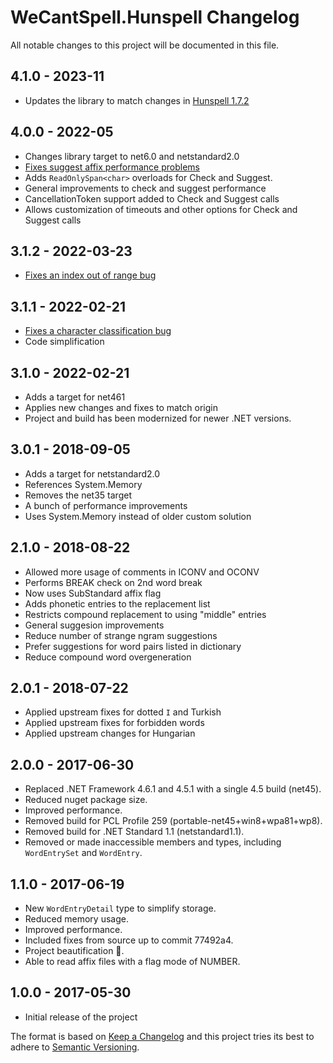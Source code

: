 # WeCantSpell.Hunspell Changelog

All notable changes to this project will be documented in this file.

## 4.1.0 - 2023-11

- Updates the library to match changes in [Hunspell 1.7.2](https://github.com/hunspell/hunspell/releases/tag/v1.7.2)

## 4.0.0 - 2022-05

- Changes library target to net6.0 and netstandard2.0
- [Fixes suggest affix performance problems](https://github.com/aarondandy/WeCantSpell.Hunspell/issues/40)
- Adds `ReadOnlySpan<char>` overloads for Check and Suggest.
- General improvements to check and suggest performance
- CancellationToken support added to Check and Suggest calls
- Allows customization of timeouts and other options for Check and Suggest calls

## 3.1.2 - 2022-03-23

- [Fixes an index out of range bug](https://github.com/aarondandy/WeCantSpell.Hunspell/issues/71)

## 3.1.1 - 2022-02-21

- [Fixes a character classification bug](https://github.com/aarondandy/WeCantSpell.Hunspell/pull/54)
- Code simplification

## 3.1.0 - 2022-02-21

- Adds a target for net461
- Applies new changes and fixes to match origin
- Project and build has been modernized for newer .NET versions.

## 3.0.1 - 2018-09-05

- Adds a target for netstandard2.0
- References System.Memory
- Removes the net35 target
- A bunch of performance improvements
- Uses System.Memory instead of older custom solution

## 2.1.0 - 2018-08-22

- Allowed more usage of comments in ICONV and OCONV
- Performs BREAK check on 2nd word break
- Now uses SubStandard affix flag
- Adds phonetic entries to the replacement list
- Restricts compound replacement to using "middle" entries
- General suggesion improvements
- Reduce number of strange ngram suggestions
- Prefer suggestions for word pairs listed in dictionary
- Reduce compound word overgeneration

## 2.0.1 - 2018-07-22

- Applied upstream fixes for dotted `I` and Turkish
- Applied upstream fixes for forbidden words
- Applied upstream changes for Hungarian

## 2.0.0 - 2017-06-30

- Replaced .NET Framework 4.6.1 and 4.5.1 with a single 4.5 build (net45).
- Reduced nuget package size.
- Improved performance.
- Removed build for PCL Profile 259 (portable-net45+win8+wpa81+wp8).
- Removed build for .NET Standard 1.1 (netstandard1.1).
- Removed or made inaccessible members and types, including `WordEntrySet` and `WordEntry`.

## 1.1.0 - 2017-06-19

- New `WordEntryDetail` type to simplify storage.
- Reduced memory usage.
- Improved performance.
- Included fixes from source up to commit 77492a4.
- Project beautification 🐝.
- Able to read affix files with a flag mode of NUMBER.

## 1.0.0 - 2017-05-30

- Initial release of the project

The format is based on [Keep a Changelog](http://keepachangelog.com/) and this project tries its best to adhere to [Semantic Versioning](http://semver.org/).
